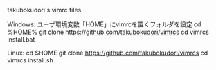 takubokudori's vimrc files

Windows:
ユーザ環境変数「HOME」にvimrcを置くフォルダを設定
cd %HOME%
git clone https://github.com/takubokudori/vimrcs
cd vimrcs
install.bat

Linux:
cd $HOME
git clone https://github.com/takubokudori/vimrcs
cd vimrcs
install.sh
